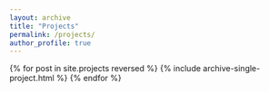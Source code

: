 ```yaml
---
layout: archive
title: "Projects"
permalink: /projects/
author_profile: true
---
```

<div class="projects-container">
{% for post in site.projects reversed %}
    {% include archive-single-project.html %}
{% endfor %}
</div>